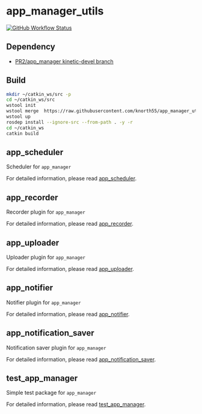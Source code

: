# app_manager_utils

[![GitHub Workflow Status](https://img.shields.io/github/workflow/status/knorth55/app_manager_utils/CI/master)](https://github.com/knorth55/app_manager_utils/actions)

## Dependency

- [PR2/app_manager kinetic-devel branch](https://github.com/PR2/app_manager)

## Build

```bash
mkdir ~/catkin_ws/src -p
cd ~/catkin_ws/src
wstool init
wstool merge  https://raw.githubusercontent.com/knorth55/app_manager_utils/master/fc.rosinstall
wstool up
rosdep install --ignore-src --from-path . -y -r
cd ~/catkin_ws
catkin build
```

## app_scheduler

Scheduler for `app_manager`

For detailed information, please read [app_scheduler](app_scheduler/README.md).

## app_recorder

Recorder plugin for `app_manager`

For detailed information, please read [app_recorder](app_recorder/README.md).

## app_uploader

Uploader plugin for `app_manager`

For detailed information, please read [app_uploader](app_uploader/README.md).

## app_notifier

Notifier plugin for `app_manager`

For detailed information, please read [app_notifier](app_notifier/README.md).

## app_notification_saver

Notification saver plugin for `app_manager`

For detailed information, please read [app_notification_saver](app_notification_saver/README.md).

## test_app_manager

Simple test package for `app_manager`

For detailed information, please read [test_app_manager](test_app_manager/README.md).
